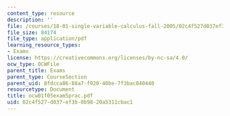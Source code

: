 ```yaml
---
content_type: resource
description: ''
file: /courses/18-01-single-variable-calculus-fall-2005/02c4f527d037ef3b0b9820a5311cbac1_ocw01f05exam5prac.pdf
file_size: 84174
file_type: application/pdf
learning_resource_types:
- Exams
license: https://creativecommons.org/licenses/by-nc-sa/4.0/
ocw_type: OCWFile
parent_title: Exams
parent_type: CourseSection
parent_uid: 8fdcca86-88a7-f920-40be-7f3bac840440
resourcetype: Document
title: ocw01f05exam5prac.pdf
uid: 02c4f527-d037-ef3b-0b98-20a5311cbac1
---
```

